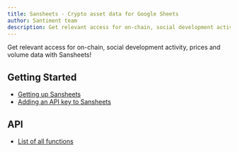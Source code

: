 ```yaml
---
title: Sansheets - Crypto asset data for Google Sheets
author: Santiment team
description: Get relevant access for on-chain, social development activity, prices and volume data with Sansheets!
---
```


Get relevant access for on-chain, social development activity, prices and volume data with Sansheets!

## Getting Started
- [Getting up Sansheets](/sansheets/setting-up/)
- [Adding an API key to Sansheets](/sansheets/adding-an-api-key/)

## API
- [List of all functions](/sansheets/functions/)

